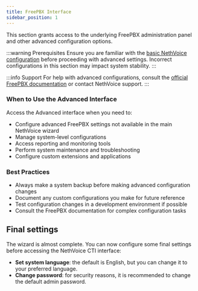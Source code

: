 ```yaml
---
title: FreePBX Interface
sidebar_position: 1
---
```


This section grants access to the underlying FreePBX administration panel and other advanced configuration options.

:::warning Prerequisites
Ensure you are familiar with the [basic NethVoice configuration](/docs/administrator-manual/wizard) before proceeding with advanced settings. Incorrect configurations in this section may impact system stability.
:::

:::info Support
For help with advanced configurations, consult the [official FreePBX documentation](https://wiki.freepbx.org/) or contact NethVoice support.
:::

### When to Use the Advanced Interface

Access the Advanced interface when you need to:

- Configure advanced FreePBX settings not available in the main NethVoice wizard
- Manage system-level configurations
- Access reporting and monitoring tools
- Perform system maintenance and troubleshooting
- Configure custom extensions and applications

### Best Practices

- Always make a system backup before making advanced configuration changes
- Document any custom configurations you make for future reference
- Test configuration changes in a development environment if possible
- Consult the FreePBX documentation for complex configuration tasks



## Final settings

The wizard is almost complete. You can now configure some final settings before accessing the NethVoice CTI interface:

- **Set system language**: the default is English, but you can change it to your preferred language.
- **Change password**: for security reasons, it is recommended to change the default admin password.
